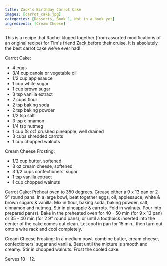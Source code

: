 ```yaml
---
title: Zack's Birthday Carrot Cake
images: [carrot_cake.jpg]
categories: [Desserts, Book 1, Not in a book yet]
ingredients: [Cream Cheese]
---
```


 This is a recipe that Rachel
kluged together (from assorted modifications of an original recipe) for
Tim's friend Zack before their cruise. It is absolutely the best carrot
cake we've ever had!

Carrot Cake:

-   4 eggs
-   3/4 cup canola or vegetable oil
-   1/2 cup applesauce
-   1 cup white sugar
-   1 cup brown sugar
-   3 tsp vanilla extract
-   2 cups flour
-   2 tsp baking soda
-   2 tsp baking powder
-   1/2 tsp salt
-   3 tsp cinnamon
-   1/4 tsp nutmeg
-   1 cup (8 oz) crushed pineapple, well drained
-   3 cups shredded carrots
-   1 cup chopped walnuts

Cream Cheese Frosting:

-   1/2 cup butter, softened
-   8 oz cream cheese, softened
-   3 1/2 cups confectioners' sugar
-   1 tsp vanilla extract
-   1 cup chopped walnuts

Carrot Cake: Preheat oven to 350 degrees. Grease either a 9 x 13 pan or
2 9" round pans. In a large bowl, beat together eggs, oil, applesauce,
white & brown sugars & vanilla. Mix in flour, baking soda, baking
powder, salt, cinnamon and nutmeg. Stir in pineapple & carrots. Fold in
walnuts. Pour into prepared pan(s). Bake in the preheated oven for 40 -
50 min (for 9 x 13 pan) or 35 - 40 min (for 2 9" round pans), or until a
toothpick inserted into the center of the cake comes out clean. Let cool
in pan for 15 min., then turn out onto a wire rack and cool completely.

Cream Cheese Frosting: In a medium bowl, combine butter, cream cheese,
confectioners' sugar and vanilla. Beat until the mixture is smooth and
creamy. Stir in chopped walnuts. Frost the cooled cake.

Serves 10 - 12.

 


